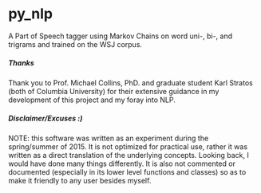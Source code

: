 # py_nlp
A Part of Speech tagger using Markov Chains on word uni-, bi-, and trigrams and
trained on the WSJ corpus.

##### Thanks
Thank you to Prof. Michael Collins, PhD. and graduate student Karl
Stratos (both of Columbia University) for their extensive guidance
in my development of this project and my foray into NLP.

##### Disclaimer/Excuses :)
NOTE: this software was written as an experiment during the spring/summer of 2015.
It is not optimized for practical use, rather it was written as a direct translation
of the underlying concepts. Looking back, I would have done many things differently.
It is also not commented or documented (especially in its lower level functions and
classes) so as to make it friendly to any user besides myself.
